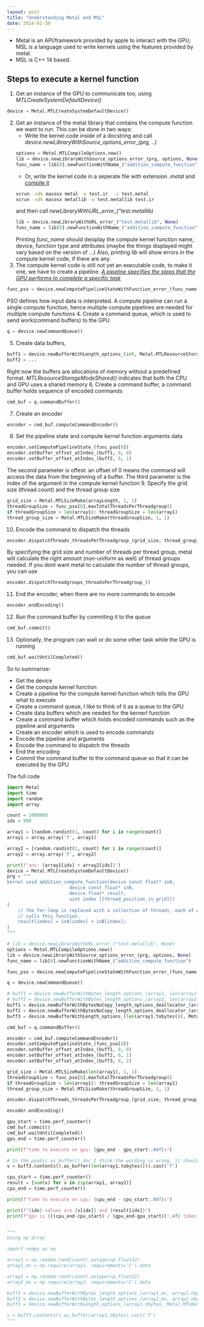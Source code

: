 ```yaml
---
layout: post
title: "Understanding Metal and MSL"
date: 2024-01-30
---
```


- Metal is an API/framework provided by apple to interact with the GPU; MSL is a language used to write kernels using the features provided by metal.
- MSL is C++ 14 based.

## Steps to execute a kernel function 

1. Get an instance of the GPU to communicate too, using *MTLCreateSystemDefaultDevice()*
```python
device = Metal.MTLCreateSystemDefaultDevice()
```
2. Get an instance of the metal library that contains the compute function we want to run. This can be done in two ways:
    - Write the kernel code inside of a docstring and call *device.newLibraryWithSource_options_error_(prg, ..)*
    ```python
    options = Metal.MTLCompileOptions.new()
    lib = device.newLibraryWithSource_options_error_(prg, options, None)
    func_name = lib[0].newFunctionWithName_("addition_compute_function")
    ```
    - Or, write the kernel code in a seperate file with extension *.metal* and [compile it](https://developer.apple.com/documentation/metal/shader_libraries/building_a_shader_library_by_precompiling_source_files?language=objc)
    ```bash
    xcrun -sdk macosx metal -o test.ir  -c test.metal
    xcrun -sdk macosx metallib -o test.metallib test.ir
    ```
    and then call *newLibraryWithURL_error_("test.metallib)*
    ```python
    lib = device.newLibraryWithURL_error_("test.metallib", None)
    func_name = lib[0].newFunctionWithName_("addition_compute_function")
    ```
    Printing *func_name* should deisplay the compute kernel function name, device, function type and attributes (maybe the things displayed might vary based on the version of ...)
    Also, printing *lib* will show errors in the compute kernel code, if there are any. 
3. The compute kernel code is still not yet an executable code, to make it one, we have to create a pipeline. [*A pipeline specifies the steps that the GPU performs to complete a specific task*](https://developer.apple.com/documentation/metal/performing_calculations_on_a_gpu?language=objc)
```python
func_pso = device.newComputePipelineStateWithFunction_error_(func_name, None)
```
PSO defines how input data is interpreted. A compute pipeline can run a single compute function, hence multiple compute pipelines are needed for multiple compute functions
4. Create a command queue, which is used to send work(command buffers) to the GPU
```python
q = device.newCommandQueue()
```
5. Create data buffers,  
```python
buff1 = device.newBufferWithLength_options_(int, Metal.MTLResourceStorageModeShared)
buff2 = ...
```
Right now the buffers are allocations of memory without a predefined format. *MTLResourceStorageModeShared()* indicates that both the CPU and GPU uses a shared memory
6. Create a command buffer, a command buffer holds sequence of encoded commands
```python
cmd_buf = q.commandBuffer()
```
7. Create an encoder
```python
encoder = cmd_buf.computeCommandEncoder()
```
8. Set the pipeline state and compute kernel function arguments data
```python
encoder.setComputePipelineState_(func_pso[0])
encoder.setBuffer_offset_atIndex_(buff1, 0, 0)
encoder.setBuffer_offset_atIndex_(buff2, 0, 1)
```
The second parameter is offest: an offset of 0 means the command will access the data from the beginning of a buffer. The third parameter is the index of the argument in the compute kernel function
9. Specify the grid size (thread count) and the thread group size
```python
grid_size = Metal.MTLSizeMake(arrayLength, 1, 1)
threadGroupSize = func_pso[0].maxTotalThreadsPerThreadgroup()
if threadGroupSize > len(array1): threadGroupSize = len(array1)
thread_group_size = Metal.MTLSizeMake(threadGroupSize, 1, 1)
```
10. Encode the command to dispatch the threads
```python
encoder.dispatchThreads_threadsPerThreadgroup_(grid_size, thread_group_size)
```
By specifying the grid size and number of threads per thread group, metal will calculate the right amount (non-uniform as well) of thread groups needed. If you dont want metal to calculate the number of thread groups, you can use 
```python
encoder.dispatchThreadgroups_threadsPerThreadgroup_()
```
11. End the encoder, when there are no more commands to encode
```python
encoder.endEncoding()
```
12. Run the command buffer by commiting it to the queue
```python
cmd_buf.commit()
```
13. Optionally, the program can wait or do some other task while the GPU is running
```python
cmd_buf.waitUntilCompleted()
```

So to summarise:
- Get the device
- Get the compute kernel function
- Create a pipeline for the compute kernel function which tells the GPU what to execute 
- Create a command queue, I like to think of it as a queue to the GPU
- Create data buffers which are needed for the kernerl function
- Create a command buffer which holds encoded commands such as the pipeline and arguments
- Create an encoder which is used to encode commands
- Encode the pipeline and arguments
- Encode the command to dispatch the threads
- End the encoding 
- Commit the command buffer to the command queue so that it can be executed by the GPU

The full code 

```python
import Metal
import time 
import random
import array

count = 1000000 
idx = 990

array1 = [random.randint(1, count) for i in range(count)]
array1 = array.array('f', array1)

array2 = [random.randint(1, count) for i in range(count)]
array2 = array.array('f', array2)

print(f"ans: {array1[idx] + array2[idx]}")
device = Metal.MTLCreateSystemDefaultDevice()
prg = """
kernel void addition_compute_function(device const float* inA,
                       device const float* inB,
                       device float* result,
                       uint index [[thread_position_in_grid]])
{
    // the for-loop is replaced with a collection of threads, each of which
    // calls this function.
    result[index] = inA[index] + inB[index];
}
"""

# lib = device.newLibraryWithURL_error_("test.metallib", None)
options = Metal.MTLCompileOptions.new()
lib = device.newLibraryWithSource_options_error_(prg, options, None)
func_name = lib[0].newFunctionWithName_("addition_compute_function")

func_pso = device.newComputePipelineStateWithFunction_error_(func_name, None)

q = device.newCommandQueue()

# buff1 = device.newBufferWithBytes_length_options_(array1, len(array1.tobytes()), Metal.MTLResourceStorageModeShared)
# buff2 = device.newBufferWithBytes_length_options_(array2, len(array2.tobytes()), Metal.MTLResourceStorageModeShared)
buff1 = device.newBufferWithBytesNoCopy_length_options_deallocator_(array1, len(array1.tobytes()), Metal.MTLResourceStorageModeShared, None)
buff2 = device.newBufferWithBytesNoCopy_length_options_deallocator_(array2, len(array2.tobytes()), Metal.MTLResourceStorageModeShared, None)
buff3 = device.newBufferWithLength_options_(len(array1.tobytes()), Metal.MTLResourceStorageModeShared)

cmd_buf = q.commandBuffer()

encoder = cmd_buf.computeCommandEncoder()
encoder.setComputePipelineState_(func_pso[0])
encoder.setBuffer_offset_atIndex_(buff1, 0, 0)
encoder.setBuffer_offset_atIndex_(buff2, 0, 1)
encoder.setBuffer_offset_atIndex_(buff3, 0, 2)

grid_size = Metal.MTLSizeMake(len(array1), 1, 1)
threadGroupSize = func_pso[0].maxTotalThreadsPerThreadgroup()
if threadGroupSize > len(array1): threadGroupSize = len(array1)
thread_group_size = Metal.MTLSizeMake(threadGroupSize, 1, 1)

encoder.dispatchThreads_threadsPerThreadgroup_(grid_size, thread_group_size)

encoder.endEncoding()

gpu_start = time.perf_counter()
cmd_buf.commit()
cmd_buf.waitUntilCompleted()
gpu_end = time.perf_counter()

print(f"time to execute on gpu: {gpu_end - gpu_start:.04f}s")

# In the pyobjc as_buffer() doc I think the wording is wrong, it should be return count bytes and not count elements
v = buff3.contents().as_buffer(len(array1.tobytes())).cast('f')

cpu_start = time.perf_counter()
result = [sum(x) for x in zip(array1, array2)]
cpu_end = time.perf_counter()

print(f"time to execute on cpu: {cpu_end - cpu_start:.04f}s")

print(f"{idx} values are {v[idx]} and {result[idx]}")
print(f"gpu is {((cpu_end-cpu_start) / (gpu_end-gpu_start)):.4f} times faster")


"""
Using np array

import numpy as np

array1 = np.random.rand(count).astype(np.float32)
array1_mv = np.require(array1, requirements='C').data

array2 = np.random.rand(count).astype(np.float32)
array2_mv = np.require(array2, requirements='C').data

buff1 = device.newBufferWithBytes_length_options_(array1_mv, array1.nbytes, Metal.MTLResourceStorageModeShared)
buff2 = device.newBufferWithBytes_length_options_(array2_mv, array2.nbytes, Metal.MTLResourceStorageModeShared)
buff3 = device.newBufferWithLength_options_(array1.nbytes, Metal.MTLResourceStorageModeShared)

v = buff3.contents().as_buffer(array1.nbytes).cast('f')
"""
```